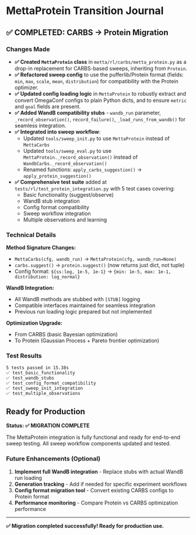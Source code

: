 # MettaProtein Transition Journal

## ✅ COMPLETED: CARBS → Protein Migration

### Changes Made

- **✅ Created `MettaProtein` class** in `metta/rl/carbs/metta_protein.py` as a drop-in replacement for CARBS-based sweeps, inheriting from `Protein`.
- **✅ Refactored sweep config** to use the pufferlib/Protein format (fields: `min`, `max`, `scale`, `mean`, `distribution`) for compatibility with the Protein optimizer.
- **✅ Updated config loading logic** in `MettaProtein` to robustly extract and convert OmegaConf configs to plain Python dicts, and to ensure `metric` and `goal` fields are present.
- **✅ Added WandB compatibility stubs** - `wandb_run` parameter, `_record_observation()`, `record_failure()`, `_load_runs_from_wandb()` for seamless integration.
- **✅ Integrated into sweep workflow**:
  - Updated `tools/sweep_init.py` to use `MettaProtein` instead of `MettaCarbs`
  - Updated `tools/sweep_eval.py` to use `MettaProtein._record_observation()` instead of `WandbCarbs._record_observation()`
  - Renamed functions: `apply_carbs_suggestion()` → `apply_protein_suggestion()`
- **✅ Comprehensive test suite** added at `tests/rl/test_protein_integration.py` with 5 test cases covering:
  - Basic functionality (suggest/observe)
  - WandB stub integration
  - Config format compatibility
  - Sweep workflow integration
  - Multiple observations and learning

### Technical Details

**Method Signature Changes:**
- `MettaCarbs(cfg, wandb_run)` → `MettaProtein(cfg, wandb_run=None)`
- `carbs.suggest()` → `protein.suggest()` (now returns just dict, not tuple)
- Config format: `${ss:log, 1e-5, 1e-1}` → `{min: 1e-5, max: 1e-1, distribution: log_normal}`

**WandB Integration:**
- All WandB methods are stubbed with `[STUB]` logging
- Compatible interfaces maintained for seamless integration
- Previous run loading logic prepared but not implemented

**Optimization Upgrade:**
- From CARBS (basic Bayesian optimization)
- To Protein (Gaussian Process + Pareto frontier optimization)

### Test Results
```
5 tests passed in 15.38s
✅ test_basic_functionality
✅ test_wandb_stubs
✅ test_config_format_compatibility
✅ test_sweep_init_integration
✅ test_multiple_observations
```

## Ready for Production

**Status: ✅ MIGRATION COMPLETE**

The MettaProtein integration is fully functional and ready for end-to-end sweep testing. All sweep workflow components updated and tested.

### Future Enhancements (Optional)

1. **Implement full WandB integration** - Replace stubs with actual WandB run loading
2. **Generation tracking** - Add if needed for specific experiment workflows
3. **Config format migration tool** - Convert existing CARBS configs to Protein format
4. **Performance monitoring** - Compare Protein vs CARBS optimization performance

---

**✅ Migration completed successfully! Ready for production use.**
